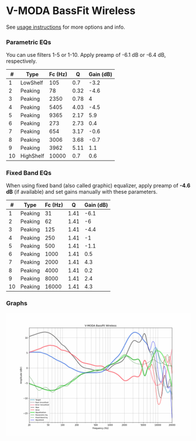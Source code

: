 # V-MODA BassFit Wireless
See [usage instructions](https://github.com/jaakkopasanen/AutoEq#usage) for more options and info.

### Parametric EQs
You can use filters 1-5 or 1-10. Apply preamp of -6.1 dB or -6.4 dB, respectively.

|   # | Type      |   Fc (Hz) |    Q |   Gain (dB) |
|-----|-----------|-----------|------|-------------|
|   1 | LowShelf  |       105 | 0.7  |        -3.2 |
|   2 | Peaking   |        78 | 0.32 |        -4.6 |
|   3 | Peaking   |      2350 | 0.78 |         4   |
|   4 | Peaking   |      5405 | 4.03 |        -4.5 |
|   5 | Peaking   |      9365 | 2.17 |         5.9 |
|   6 | Peaking   |       273 | 2.73 |         0.4 |
|   7 | Peaking   |       654 | 3.17 |        -0.6 |
|   8 | Peaking   |      3006 | 3.68 |        -0.7 |
|   9 | Peaking   |      3962 | 5.11 |         1.1 |
|  10 | HighShelf |     10000 | 0.7  |         0.6 |

### Fixed Band EQs
When using fixed band (also called graphic) equalizer, apply preamp of **-4.6 dB** (if available) and set gains manually with these parameters.

|   # | Type    |   Fc (Hz) |    Q |   Gain (dB) |
|-----|---------|-----------|------|-------------|
|   1 | Peaking |        31 | 1.41 |        -6.1 |
|   2 | Peaking |        62 | 1.41 |        -6   |
|   3 | Peaking |       125 | 1.41 |        -4.4 |
|   4 | Peaking |       250 | 1.41 |        -1   |
|   5 | Peaking |       500 | 1.41 |        -1.1 |
|   6 | Peaking |      1000 | 1.41 |         0.5 |
|   7 | Peaking |      2000 | 1.41 |         4.3 |
|   8 | Peaking |      4000 | 1.41 |         0.2 |
|   9 | Peaking |      8000 | 1.41 |         2.4 |
|  10 | Peaking |     16000 | 1.41 |         4.3 |

### Graphs
![](./V-MODA%20BassFit%20Wireless.png)
